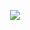 <p align="center">
  <img src="https://api.boot.dev/v1/users/public/ea774d66-548a-4d3c-b773-b189707f1917/thumbnail" >
</p>
